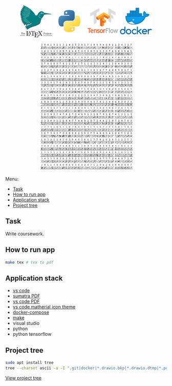 <p align="center">
  <img height="100" src="https://raw.githubusercontent.com/github/explore/80688e429a7d4ef2fca1e82350fe8e3517d3494d/topics/latex/latex.png" alt="" />
  <img height="100" src="https://raw.githubusercontent.com/github/explore/80688e429a7d4ef2fca1e82350fe8e3517d3494d/topics/python/python.png" alt="" />
  <img height="100" src="https://raw.githubusercontent.com/github/explore/80688e429a7d4ef2fca1e82350fe8e3517d3494d/topics/tensorflow/tensorflow.png" alt="" />
  <img height="100" src="https://raw.githubusercontent.com/github/explore/80688e429a7d4ef2fca1e82350fe8e3517d3494d/topics/docker/docker.png" alt="" />
</p>

<p align="center">
  <img height="400" src="report/_INCLUDES/main/4/x_train.png" alt="" />
</p>

Menu:

- [Task](#task)
- [How to run app](#how-to-run-app)
- [Application stack](#application-stack)
- [Project tree](#project-tree)

## Task

Write coursework.

## How to run app

```bash
make tex # tex to pdf
```

## Application stack

- [vs code][vs_code]
- [sumatra PDF][sumatra_pdf]
- [vs code PDF][vs_code_pdf]
- [vs code matherial icon theme][vs_code_material_icon_theme]
- [docker-compose][docker]
- [make][make]
- visual studio
- python
- python tensorflow

## Project tree

```bash
sudo apt install tree
tree --charset ascii -a -I ".git|docker|*.drawio.bkp|*.drawio.dtmp|*.pdf" > README.tree.txt
```

[View project tree](README.tree.txt)

<!-- = = = = = = = = = = = = = = = = -->

[vs_code]: https://code.visualstudio.com/#alt-downloads
[sumatra_pdf]: https://www.sumatrapdfreader.org/free-pdf-reader
[vs_code_pdf]: https://marketplace.visualstudio.com/items?itemName=tomoki1207.pdf
[vs_code_material_icon_theme]: https://marketplace.visualstudio.com/items?itemName=PKief.material-icon-theme
[docker]: https://www.docker.com/get-started/
[make]: https://stackoverflow.com/questions/32127524/how-to-install-and-use-make-in-windows#comments-32127632
